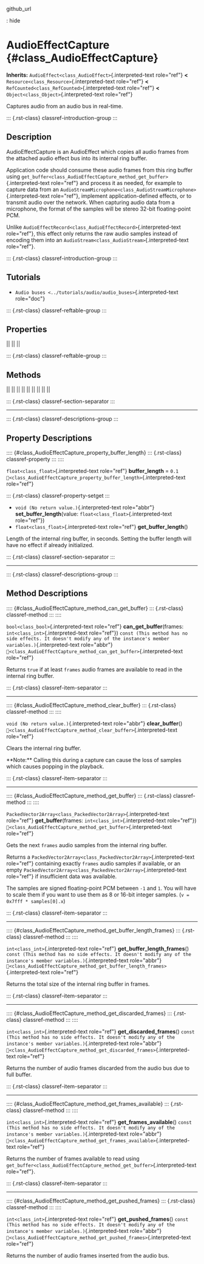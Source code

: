 github_url

:   hide

# AudioEffectCapture {#class_AudioEffectCapture}

**Inherits:** `AudioEffect<class_AudioEffect>`{.interpreted-text
role="ref"} **\<** `Resource<class_Resource>`{.interpreted-text
role="ref"} **\<** `RefCounted<class_RefCounted>`{.interpreted-text
role="ref"} **\<** `Object<class_Object>`{.interpreted-text role="ref"}

Captures audio from an audio bus in real-time.

::: {.rst-class}
classref-introduction-group
:::

## Description

AudioEffectCapture is an AudioEffect which copies all audio frames from
the attached audio effect bus into its internal ring buffer.

Application code should consume these audio frames from this ring buffer
using
`get_buffer<class_AudioEffectCapture_method_get_buffer>`{.interpreted-text
role="ref"} and process it as needed, for example to capture data from
an
`AudioStreamMicrophone<class_AudioStreamMicrophone>`{.interpreted-text
role="ref"}, implement application-defined effects, or to transmit audio
over the network. When capturing audio data from a microphone, the
format of the samples will be stereo 32-bit floating-point PCM.

Unlike `AudioEffectRecord<class_AudioEffectRecord>`{.interpreted-text
role="ref"}, this effect only returns the raw audio samples instead of
encoding them into an `AudioStream<class_AudioStream>`{.interpreted-text
role="ref"}.

::: {.rst-class}
classref-introduction-group
:::

## Tutorials

- `Audio buses <../tutorials/audio/audio_buses>`{.interpreted-text
  role="doc"}

::: {.rst-class}
classref-reftable-group
:::

## Properties

||
||
||

::: {.rst-class}
classref-reftable-group
:::

## Methods

||
||
||
||
||
||
||
||
||

::: {.rst-class}
classref-section-separator
:::

------------------------------------------------------------------------

::: {.rst-class}
classref-descriptions-group
:::

## Property Descriptions

:::: {#class_AudioEffectCapture_property_buffer_length}
::: {.rst-class}
classref-property
:::
::::

`float<class_float>`{.interpreted-text role="ref"} **buffer_length** =
`0.1`
`🔗<class_AudioEffectCapture_property_buffer_length>`{.interpreted-text
role="ref"}

::: {.rst-class}
classref-property-setget
:::

- `void (No return value.)`{.interpreted-text role="abbr"}
  **set_buffer_length**(value: `float<class_float>`{.interpreted-text
  role="ref"})
- `float<class_float>`{.interpreted-text role="ref"}
  **get_buffer_length**()

Length of the internal ring buffer, in seconds. Setting the buffer
length will have no effect if already initialized.

::: {.rst-class}
classref-section-separator
:::

------------------------------------------------------------------------

::: {.rst-class}
classref-descriptions-group
:::

## Method Descriptions

:::: {#class_AudioEffectCapture_method_can_get_buffer}
::: {.rst-class}
classref-method
:::
::::

`bool<class_bool>`{.interpreted-text role="ref"}
**can_get_buffer**(frames: `int<class_int>`{.interpreted-text
role="ref"})
`const (This method has no side effects. It doesn't modify any of the instance's member variables.)`{.interpreted-text
role="abbr"}
`🔗<class_AudioEffectCapture_method_can_get_buffer>`{.interpreted-text
role="ref"}

Returns `true` if at least `frames` audio frames are available to read
in the internal ring buffer.

::: {.rst-class}
classref-item-separator
:::

------------------------------------------------------------------------

:::: {#class_AudioEffectCapture_method_clear_buffer}
::: {.rst-class}
classref-method
:::
::::

`void (No return value.)`{.interpreted-text role="abbr"}
**clear_buffer**()
`🔗<class_AudioEffectCapture_method_clear_buffer>`{.interpreted-text
role="ref"}

Clears the internal ring buffer.

\*\*Note:\*\* Calling this during a capture can cause the loss of
samples which causes popping in the playback.

::: {.rst-class}
classref-item-separator
:::

------------------------------------------------------------------------

:::: {#class_AudioEffectCapture_method_get_buffer}
::: {.rst-class}
classref-method
:::
::::

`PackedVector2Array<class_PackedVector2Array>`{.interpreted-text
role="ref"} **get_buffer**(frames: `int<class_int>`{.interpreted-text
role="ref"})
`🔗<class_AudioEffectCapture_method_get_buffer>`{.interpreted-text
role="ref"}

Gets the next `frames` audio samples from the internal ring buffer.

Returns a
`PackedVector2Array<class_PackedVector2Array>`{.interpreted-text
role="ref"} containing exactly `frames` audio samples if available, or
an empty
`PackedVector2Array<class_PackedVector2Array>`{.interpreted-text
role="ref"} if insufficient data was available.

The samples are signed floating-point PCM between `-1` and `1`. You will
have to scale them if you want to use them as 8 or 16-bit integer
samples. (`v = 0x7fff * samples[0].x`)

::: {.rst-class}
classref-item-separator
:::

------------------------------------------------------------------------

:::: {#class_AudioEffectCapture_method_get_buffer_length_frames}
::: {.rst-class}
classref-method
:::
::::

`int<class_int>`{.interpreted-text role="ref"}
**get_buffer_length_frames**()
`const (This method has no side effects. It doesn't modify any of the instance's member variables.)`{.interpreted-text
role="abbr"}
`🔗<class_AudioEffectCapture_method_get_buffer_length_frames>`{.interpreted-text
role="ref"}

Returns the total size of the internal ring buffer in frames.

::: {.rst-class}
classref-item-separator
:::

------------------------------------------------------------------------

:::: {#class_AudioEffectCapture_method_get_discarded_frames}
::: {.rst-class}
classref-method
:::
::::

`int<class_int>`{.interpreted-text role="ref"}
**get_discarded_frames**()
`const (This method has no side effects. It doesn't modify any of the instance's member variables.)`{.interpreted-text
role="abbr"}
`🔗<class_AudioEffectCapture_method_get_discarded_frames>`{.interpreted-text
role="ref"}

Returns the number of audio frames discarded from the audio bus due to
full buffer.

::: {.rst-class}
classref-item-separator
:::

------------------------------------------------------------------------

:::: {#class_AudioEffectCapture_method_get_frames_available}
::: {.rst-class}
classref-method
:::
::::

`int<class_int>`{.interpreted-text role="ref"}
**get_frames_available**()
`const (This method has no side effects. It doesn't modify any of the instance's member variables.)`{.interpreted-text
role="abbr"}
`🔗<class_AudioEffectCapture_method_get_frames_available>`{.interpreted-text
role="ref"}

Returns the number of frames available to read using
`get_buffer<class_AudioEffectCapture_method_get_buffer>`{.interpreted-text
role="ref"}.

::: {.rst-class}
classref-item-separator
:::

------------------------------------------------------------------------

:::: {#class_AudioEffectCapture_method_get_pushed_frames}
::: {.rst-class}
classref-method
:::
::::

`int<class_int>`{.interpreted-text role="ref"} **get_pushed_frames**()
`const (This method has no side effects. It doesn't modify any of the instance's member variables.)`{.interpreted-text
role="abbr"}
`🔗<class_AudioEffectCapture_method_get_pushed_frames>`{.interpreted-text
role="ref"}

Returns the number of audio frames inserted from the audio bus.
